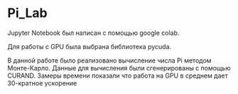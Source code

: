 # Pi_Lab

Jupyter Notebook был написан с помощью google colab.

Для работы с GPU была выбрана библиотека pycuda.

В данной работе было реализовано вычисление числа Pi методом Монте-Карло. Данные для вычисления были сгенерированы с помощью CURAND.
Замеры времени показали что работа на GPU в среднем дает 30-кратное ускорение

